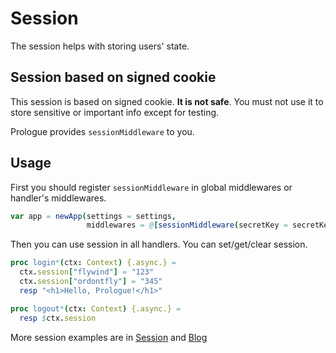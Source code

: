 # Session

The session helps with storing users' state.

## Session based on signed cookie
This session is based on signed cookie. **It is not safe**. You must not use it to store sensitive or important info except for testing.

Prologue provides `sessionMiddleware` to you.

## Usage

First you should register `sessionMiddleware` in global middlewares or handler's middlewares.

```nim
var app = newApp(settings = settings, 
                 middlewares = @[sessionMiddleware(secretKey = secretKey.SecretKey)])
```

Then you can use session in all handlers. You can set/get/clear session.

```nim
proc login*(ctx: Context) {.async.} =
  ctx.session["flywind"] = "123"
  ctx.session["ordontfly"] = "345"
  resp "<h1>Hello, Prologue!</h1>"

proc logout*(ctx: Context) {.async.} =
  resp $ctx.session
```

More session examples are in [Session](https://github.com/planety/prologue/tree/devel/examples/session) and [Blog](https://github.com/planety/prologue/tree/devel/examples/blog)

